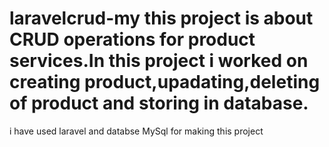# laravelcrud-my this project is about CRUD operations for product services.In this project i worked on creating product,upadating,deleting of product and storing in database.
i have used laravel and databse MySql for making this project
